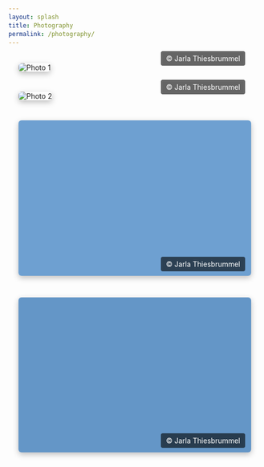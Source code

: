 ```yaml
---
layout: splash
title: Photography
permalink: /photography/
---
```


<div class="portfolio">
  <div class="photo">
    <img src="https://jarla-t.github.io/assets/images/Ocean_Svalbard.JPG" alt="Photo 1">
    <div class="overlay">© Jarla Thiesbrummel</div>
  </div>
  <div class="photo">
    <img src="https://jarla-t.github.io/assets/images/gallery/Mountains_Svalbard2.JPG" alt="Photo 2">
    <div class="overlay">© Jarla Thiesbrummel</div>
  </div>
  <div class="photo">
    <img src="/assets/images/gallery/photo3.jpg" alt="Photo 3">
    <div class="overlay">© Jarla Thiesbrummel</div>
  </div>
  <div class="photo">
    <img src="/assets/images/gallery/photo4.jpg" alt="Photo 4">
    <div class="overlay">© Jarla Thiesbrummel</div>
  </div>
</div>

<style>
.portfolio {
  display: flex;
  flex-direction: column;
  align-items: center;
  gap: 40px; /* space between photos */
  padding: 20px;
}

.photo {
  position: relative;
  width: 100%;
  max-width: 1000px; /* controls maximum size of each image */
}

.photo img {
  width: 100%;
  height: auto;
  border-radius: 6px;
  box-shadow: 0 4px 12px rgba(0,0,0,0.25);
}

.overlay {
  position: absolute;
  bottom: 12px;
  right: 12px;
  background: rgba(0,0,0,0.6);
  color: #fff;
  font-size: 14px;
  padding: 6px 10px;
  border-radius: 4px;
  pointer-events: none;
}
</style>

<script>
// Optional: disable right-click
document.addEventListener('contextmenu', event => event.preventDefault());
</script>

